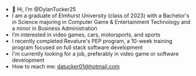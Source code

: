 - 👋 Hi, I’m @DylanTucker25
- I am a graduate of Elmhurst University (class of 2023) with a Bachelor's in Science majoring in Computer Game & Entertainment Technology and a minor in Business Administration
- I’m interested in video games, cars, motorsports, and sports
- I recently completed Revature's PEP program, a 10-week training program focused on full stack software development
- I'm currently looking for a job, preferably in video game or software development
- How to reach me: datucker01@hotmail.com

<!---
DylanTucker25/DylanTucker25 is a ✨ special ✨ repository because its `README.md` (this file) appears on your GitHub profile.
You can click the Preview link to take a look at your changes.
--->
